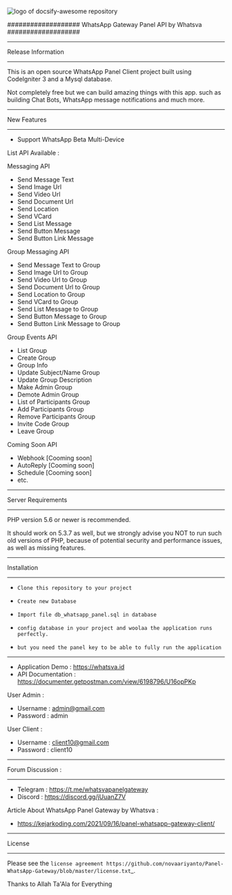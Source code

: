 
<br>
<img src="https://github.com/novaariyanto/Panel-WhatsApp-Gateway/blob/master/assets/screenshoot/ScanQr.JPG?raw=true" alt="logo of docsify-awesome repository" style="max-width: 100%;">
<br>

###################
WhatsApp Gateway Panel API by Whatsva
###################
*******************
Release Information
*******************

This is an open source WhatsApp Panel Client project built using CodeIgniter 3 and a Mysql database.

Not completely free but we can build amazing things with this app. 
such as building Chat Bots, WhatsApp message notifications and much more.

**************************
New Features
**************************

*  Support WhatsApp Beta Multi-Device

List API Available :

Messaging API

- Send Message Text 
- Send Image Url 
- Send Video Url 
- Send Document Url 
- Send Location 
- Send VCard 
- Send List Message 
- Send Button Message 
- Send Button Link Message 


Group Messaging API

- Send Message Text to Group
- Send Image Url to Group
- Send Video Url to Group
- Send Document Url to Group
- Send Location to Group
- Send VCard to Group
- Send List Message to Group
- Send Button Message to Group
- Send Button Link Message to Group

Group Events API

- List Group
- Create Group
- Group Info
- Update Subject/Name Group
- Update Group Description
- Make Admin Group
- Demote Admin Group
- List of Participants Group
- Add Participants Group
- Remove Participants Group
- Invite Code Group
- Leave Group


Coming Soon API

- Webhook [Cooming soon]
- AutoReply [Cooming soon]
- Schedule [Cooming soon]
- etc.

*******************
Server Requirements
*******************

PHP version 5.6 or newer is recommended.

It should work on 5.3.7 as well, but we strongly advise you NOT to run
such old versions of PHP, because of potential security and performance
issues, as well as missing features.

************
Installation
************

-  `Clone this repository to your project`
-  `Create new Database`
-  `Import file db_whatsapp_panel.sql in database`
-  `config database in your project and woolaa the application runs perfectly.`

-  `but you need the panel key to be able to fully run the application` 

************

* Application Demo : https://whatsva.id
* API Documentation : https://documenter.getpostman.com/view/6198796/U16opPKp

User Admin : 
 - Username : admin@gmail.com
 - Password : admin

 User Client : 
 - Username : client10@gmail.com
 - Password : client10


 *******
 Forum Discussion : 
 *******

 - Telegram : https://t.me/whatsvapanelgateway
 - Discord  : https://discord.gg/jUuanZ7V

 Article About WhatsApp Panel Gateway by Whatsva : 

 - https://kejarkoding.com/2021/09/16/panel-whatsapp-gateway-client/

*******
License
*******

Please see the `license
agreement https://github.com/novaariyanto/Panel-WhatsApp-Gateway/blob/master/license.txt`_.


Thanks to Allah Ta'Ala for Everything


